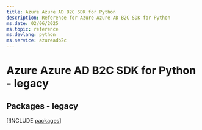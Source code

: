 ```yaml
---
title: Azure Azure AD B2C SDK for Python
description: Reference for Azure Azure AD B2C SDK for Python
ms.date: 02/06/2025
ms.topic: reference
ms.devlang: python
ms.service: azureadb2c
---
```

# Azure Azure AD B2C SDK for Python - legacy
## Packages - legacy
[!INCLUDE [packages](azure-ad-b2c-index.md)]